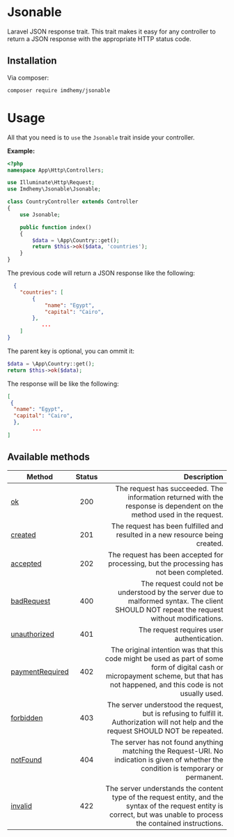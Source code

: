 
# Jsonable
Laravel JSON response trait. This trait makes it easy for any controller to return a JSON response with the appropriate HTTP status code.

## Installation
Via composer:

```
composer require imdhemy/jsonable
```

# Usage
All that you need is to `use` the `Jsonable` trait inside your controller.

**Example:**

```php
<?php
namespace App\Http\Controllers;

use Illuminate\Http\Request;
use Imdhemy\Jsonable\Jsonable;

class CountryController extends Controller
{
    use Jsonable;

    public function index()
    {
        $data = \App\Country::get();
        return $this->ok($data, 'countries');
    }
}
```

  The previous code will return a JSON response like the following:

```json
  {
    "countries": [
        {
            "name": "Egypt",
            "capital": "Cairo",
        },
           ...
    ]
}
```

The parent key is optional, you can ommit it:

```php
$data = \App\Country::get();
return $this->ok($data);
```
The response will be like the following:

```json
[
 {
  "name": "Egypt",
  "capital": "Cairo",
  },
        ...
]
```

## Available methods

| Method          | Status           | Description  |
| --------------- |:----------------:| -----------------:|
| [ok](https://github.com/imdhemy/jsonable/blob/master/src/Jsonable.php#L18)        | 200    | The request has succeeded. The information returned with the response is dependent on the method used in the request. |
| [created](https://github.com/imdhemy/jsonable/blob/master/src/Jsonable.php#L30) | 201      |   The request has been fulfilled and resulted in a new resource being created.
| [accepted](https://github.com/imdhemy/jsonable/blob/master/src/Jsonable.php#L42) | 202      |    The request has been accepted for processing, but the processing has not been completed. |
| [badRequest](https://github.com/imdhemy/jsonable/blob/master/src/Jsonable.php#L54)        | 400    | The request could not be understood by the server due to malformed syntax. The client SHOULD NOT repeat the request without modifications. |
| [unauthorized](https://github.com/imdhemy/jsonable/blob/master/src/Jsonable.php#L67) | 401      |   The request requires user authentication. |
| [paymentRequired](https://github.com/imdhemy/jsonable/blob/master/src/Jsonable.php#L79) | 402      |    The original intention was that this code might be used as part of some form of digital cash or micropayment scheme, but that has not happened, and this code is not usually used. |
| [forbidden](https://github.com/imdhemy/jsonable/blob/master/src/Jsonable.php#L92)        | 403 | The server understood the request, but is refusing to fulfill it. Authorization will not help and the request SHOULD NOT be repeated. |
| [notFound](https://github.com/imdhemy/jsonable/blob/master/src/Jsonable.php#L105) | 404 |   The server has not found anything matching the Request-URI. No indication is given of whether the condition is temporary or permanent. |
| [invalid](https://github.com/imdhemy/jsonable/blob/master/src/Jsonable.php#L118) | 422      |    The server understands the content type of the request entity, and the syntax of the request entity is correct, but was unable to process the contained instructions. |    